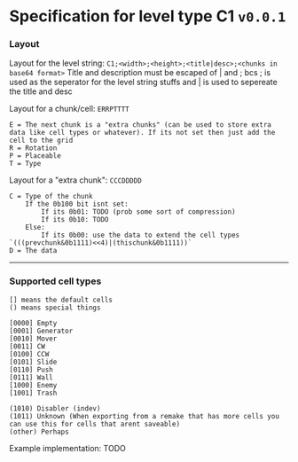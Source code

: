 # Specification for level type C1 `v0.0.1`

### Layout
Layout for the level string: `C1;<width>;<height>;<title|desc>;<chunks in base64 format>`
Title and description must be escaped of | and ; bcs ; is used as the seperator for the level string stuffs and | is used to sepereate the title and desc

Layout for a chunk/cell: `ERRPTTTT`<br>
```
E = The next chunk is a "extra chunks" (can be used to store extra data like cell types or whatever). If its not set then just add the cell to the grid
R = Rotation
P = Placeable
T = Type
```
Layout for a "extra chunk": `CCCDDDDD`<br>
```
C = Type of the chunk
    If the 0b100 bit isnt set:
        If its 0b01: TODO (prob some sort of compression)
        If its 0b10: TODO
    Else:
        If its 0b00: use the data to extend the cell types `(((prevchunk&0b1111)<<4)|(thischunk&0b1111))`
D = The data
```
---
###  Supported cell types
```
[] means the default cells
() means special things

[0000] Empty
[0001] Generator
[0010] Mover
[0011] CW
[0100] CCW
[0101] Slide
[0110] Push
[0111] Wall
[1000] Enemy
[1001] Trash

(1010) Disabler (indev)
(1011) Unknown (When exporting from a remake that has more cells you can use this for cells that arent saveable)
(other) Perhaps
```

Example implementation: TODO
